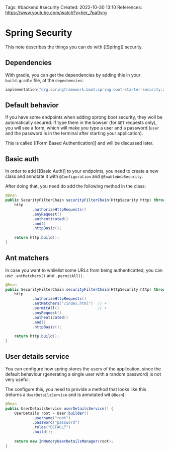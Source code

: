 Tags: #backend #security 
Created: 2022-10-30 13:10
References: https://www.youtube.com/watch?v=her_7pa0vrg

# Spring Security
This note describes the things you can do with [[Spring]] security.

## Dependencies
With gradle, you can get the dependencies by adding this in your `build.gradle` file, at the `depednencies`:

```kotlin
implementation("org.springframework.boot:spring-boot-starter-security:2.7.5")
```

## Default behavior
If you have some endpoints when adding sprong boot security, they woll be automatically secured. If type them in the bowser (for `GET` requests only), you will see a form, which will make you type a user and a password (`user` and the password is in the terminal after starting your application).

This is called [[Form Based Authentication]] and will be discussed later.

## Basic auth
In order to add [[Basic Auth]] to your endpoints, you need to create a new class and annotate it with `@Configuration` and `@EnableWebSecurity`.

After doing that, you need do add the following method in the class:

```java
@Bean  
public SecurityFilterChain securityFilterChain(HttpSecurity http) throws Exception {  
    http  
            .authorizeHttpRequests()  
            .anyRequest()  
            .authenticated()  
            .and()  
            .httpBasic();  
  
    return http.build();  
}
```

## Ant matchers
In case you want to whilelist some URLs from being authenticatted, you can use `.antMatchers()` and `.permitAll()`.

```java
@Bean  
public SecurityFilterChain securityFilterChain(HttpSecurity http) throws Exception {  
    http  
            .authorizeHttpRequests()  
            .antMatchers("/index.html")  // +
			.permitAll()                 // +
            .anyRequest()  
            .authenticated()  
            .and()  
            .httpBasic();  
  
    return http.build();  
}
```

## User details service
You can configure how spring stores the users of the application, since the default behaviour (generating a single user with a random password) is not very useful.

The configure this, you need to provide a method that looks like this (returns a `UserDetailsService` and is annotated wit `@Bean`):

```java
@Bean  
public UserDetailsService userDetailsService() {  
    UserDetails root = User.builder()  
            .username("root")  
            .password("password")  
            .roles("DEFAULT")  
            .build();  
  
    return new InMemoryUserDetailsManager(root);  
}
```
